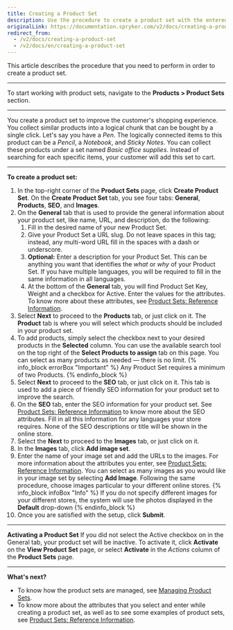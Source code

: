 ```yaml
---
title: Creating a Product Set
description: Use the procedure to create a product set with the entered required values in the Back Office.
originalLink: https://documentation.spryker.com/v2/docs/creating-a-product-set
redirect_from:
  - /v2/docs/creating-a-product-set
  - /v2/docs/en/creating-a-product-set
---
```


This article describes the procedure that you need to perform in order to create a product set.
***
To start working with product sets, navigate to the **Products > Product Sets** section.
***
You create a product set to improve the customer's shopping experience. You collect similar products into a logical chunk that can be bought by a single click. Let's say you have a _Pen_. The logically connected items to this product can be a _Pencil_, a _Notebook_, and _Sticky Notes_. You can collect these products under a set named _Basic office supplies_. Instead of searching for each specific items, your customer will add this set to cart.
***
**To create a product set:**
1. In the top-right corner of the **Product Sets** page, click **Create Product Set**.
    On the **Create Product Set** tab, you see four tabs: **General**, **Products**, **SEO**, and **Images**.
2. On the **General** tab that is used to provide the general information about your product set, like name, URL, and description, do the following:
    1. Fill in the desired name of your new Product Set.
    2. Give your Product Set a URL slug. Do not leave spaces in this tag; instead, any multi-word URL fill in the spaces with a dash or underscore.
    3. **Optional:** Enter a description for your Product Set. This can be anything you want that identifies the _what_ or _why_ of your Product Set.
    If you have multiple languages, you will be required to fill in the same information in all languages. 
    4. At the bottom of the **General** tab, you will find Product Set Key, Weight and a checkbox for Active. Enter the values for the attributes. To know more about these attributes, see [Product Sets: Reference Information](/docs/scos/user/user-guides/201903.0/back-office-user-guide/products/product-sets/references/product-sets-reference-information.html).
3. Select **Next** to proceed to the **Products** tab, or just click on it.
    The **Product** tab is where you will select which products should be included in your product set. 
4. To add products, simply select the checkbox next to your desired products in the **Selected** column. You can use the available search tool on the top right of the **Select Products to assign** tab on this page. You can select as many products as needed — there is no limit.
    {% info_block errorBox "Important" %}
Any Product Set requires a minimum of two Products.
{% endinfo_block %}
5. Select **Next** to proceed to the **SEO** tab, or just click on it.
    This tab is used to add a piece of friendly SEO information for your product set to improve the search.
6. On the **SEO** tab, enter the SEO information for your product set. See [Product Sets: Reference Information](/docs/scos/user/user-guides/201903.0/back-office-user-guide/products/product-sets/references/product-sets-reference-information.html) to know more about the SEO attributes. Fill in all this information for any languages your store requires. None of the SEO descriptions or title will be shown in the online store.
7. Select the **Next** to proceed to the **Images** tab, or just click on it.
8. In the **Images** tab, click **Add image set**.
9. Enter the name of your image set and add the URLs to the images. For more information about the attributes you enter, see [Product Sets: Reference Information](/docs/scos/user/user-guides/201903.0/back-office-user-guide/products/product-sets/references/product-sets-reference-information.html). You can select as many images as you would like in your image set by selecting **Add Image**.
Following the same procedure, choose images particular to your different online stores.
    {% info_block infoBox "Info" %}
If you do not specify different images for your different stores, the system will use the photos displayed in the **Default** drop-down
{% endinfo_block %}
10. Once you are satisfied with the setup, click **Submit**.
***
**Activating a Product Set**
If you did not select the Active checkbox on in the General tab, your product set will be inactive. 
To activate it, click **Activate** on the **View Product Set** page, or select **Activate** in the _Actions_ column of the **Product Sets** page.

***
**What's next?**

* To know how the product sets are managed, see [Managing Product Sets](/docs/scos/user/user-guides/201903.0/back-office-user-guide/products/product-sets/managing-product-sets.html).
* To know more about the attributes that you select and enter while creating a product set, as well as to see some examples of product sets, see [Product Sets: Reference Information](/docs/scos/user/user-guides/201903.0/back-office-user-guide/products/product-sets/references/product-sets-reference-information.html).
